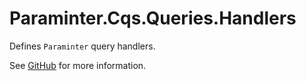 # Paraminter.Cqs.Queries.Handlers

Defines `Paraminter` query handlers.

See [GitHub](https://github.com/Paraminter/Paraminter.Cqs.Queries) for more information.